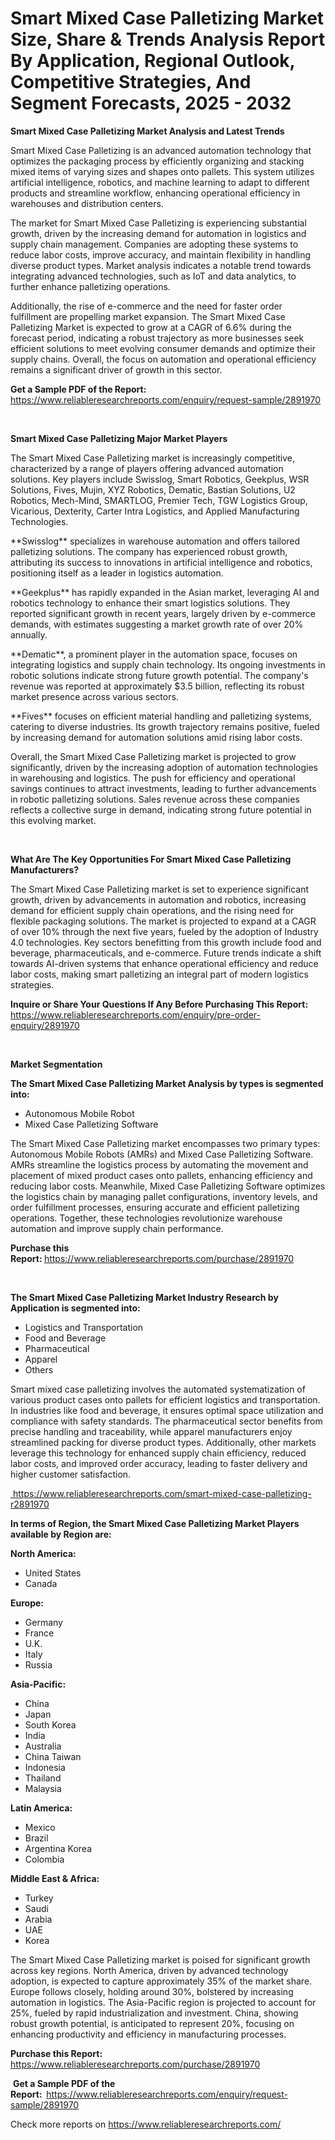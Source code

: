 <p><h1>Smart Mixed Case Palletizing Market Size, Share & Trends Analysis Report By Application, Regional Outlook, Competitive Strategies, And Segment Forecasts, 2025 - 2032</h1></p><p><strong>Smart Mixed Case Palletizing Market Analysis and Latest Trends</strong></p>
<p><p>Smart Mixed Case Palletizing is an advanced automation technology that optimizes the packaging process by efficiently organizing and stacking mixed items of varying sizes and shapes onto pallets. This system utilizes artificial intelligence, robotics, and machine learning to adapt to different products and streamline workflow, enhancing operational efficiency in warehouses and distribution centers.</p><p>The market for Smart Mixed Case Palletizing is experiencing substantial growth, driven by the increasing demand for automation in logistics and supply chain management. Companies are adopting these systems to reduce labor costs, improve accuracy, and maintain flexibility in handling diverse product types. Market analysis indicates a notable trend towards integrating advanced technologies, such as IoT and data analytics, to further enhance palletizing operations.</p><p>Additionally, the rise of e-commerce and the need for faster order fulfillment are propelling market expansion. The Smart Mixed Case Palletizing Market is expected to grow at a CAGR of 6.6% during the forecast period, indicating a robust trajectory as more businesses seek efficient solutions to meet evolving consumer demands and optimize their supply chains. Overall, the focus on automation and operational efficiency remains a significant driver of growth in this sector.</p></p>
<p><strong>Get a Sample PDF of the Report:&nbsp;</strong> <a href="https://www.reliableresearchreports.com/enquiry/request-sample/2891970?utm_campaign=2298&utm_medium=2&utm_source=Github&utm_content=ia&utm_term=14032025&utm_id=smart-mixed-case-palletizing">https://www.reliableresearchreports.com/enquiry/request-sample/2891970</a></p>
<p>&nbsp;</p>
<p><strong>Smart Mixed Case Palletizing Major Market Players</strong></p>
<p><p>The Smart Mixed Case Palletizing market is increasingly competitive, characterized by a range of players offering advanced automation solutions. Key players include Swisslog, Smart Robotics, Geekplus, WSR Solutions, Fives, Mujin, XYZ Robotics, Dematic, Bastian Solutions, U2 Robotics, Mech-Mind, SMARTLOG, Premier Tech, TGW Logistics Group, Vicarious, Dexterity, Carter Intra Logistics, and Applied Manufacturing Technologies.</p><p>**Swisslog** specializes in warehouse automation and offers tailored palletizing solutions. The company has experienced robust growth, attributing its success to innovations in artificial intelligence and robotics, positioning itself as a leader in logistics automation.</p><p>**Geekplus** has rapidly expanded in the Asian market, leveraging AI and robotics technology to enhance their smart logistics solutions. They reported significant growth in recent years, largely driven by e-commerce demands, with estimates suggesting a market growth rate of over 20% annually.</p><p>**Dematic**, a prominent player in the automation space, focuses on integrating logistics and supply chain technology. Its ongoing investments in robotic solutions indicate strong future growth potential. The company's revenue was reported at approximately $3.5 billion, reflecting its robust market presence across various sectors.</p><p>**Fives** focuses on efficient material handling and palletizing systems, catering to diverse industries. Its growth trajectory remains positive, fueled by increasing demand for automation solutions amid rising labor costs.</p><p>Overall, the Smart Mixed Case Palletizing market is projected to grow significantly, driven by the increasing adoption of automation technologies in warehousing and logistics. The push for efficiency and operational savings continues to attract investments, leading to further advancements in robotic palletizing solutions. Sales revenue across these companies reflects a collective surge in demand, indicating strong future potential in this evolving market.</p></p>
<p>&nbsp;</p>
<p><strong>What Are The Key Opportunities For Smart Mixed Case Palletizing Manufacturers?</strong></p>
<p><p>The Smart Mixed Case Palletizing market is set to experience significant growth, driven by advancements in automation and robotics, increasing demand for efficient supply chain operations, and the rising need for flexible packaging solutions. The market is projected to expand at a CAGR of over 10% through the next five years, fueled by the adoption of Industry 4.0 technologies. Key sectors benefitting from this growth include food and beverage, pharmaceuticals, and e-commerce. Future trends indicate a shift towards AI-driven systems that enhance operational efficiency and reduce labor costs, making smart palletizing an integral part of modern logistics strategies.</p></p>
<p><strong>Inquire or Share Your Questions If Any Before Purchasing This Report:</strong> <a href="https://www.reliableresearchreports.com/enquiry/pre-order-enquiry/2891970?utm_campaign=2298&utm_medium=2&utm_source=Github&utm_content=ia&utm_term=14032025&utm_id=smart-mixed-case-palletizing">https://www.reliableresearchreports.com/enquiry/pre-order-enquiry/2891970</a></p>
<p>&nbsp;</p>
<p><strong>Market Segmentation</strong></p>
<p><strong>The Smart Mixed Case Palletizing Market Analysis by types is segmented into:</strong></p>
<p><ul><li>Autonomous Mobile Robot</li><li>Mixed Case Palletizing Software</li></ul></p>
<p><p>The Smart Mixed Case Palletizing market encompasses two primary types: Autonomous Mobile Robots (AMRs) and Mixed Case Palletizing Software. AMRs streamline the logistics process by automating the movement and placement of mixed product cases onto pallets, enhancing efficiency and reducing labor costs. Meanwhile, Mixed Case Palletizing Software optimizes the logistics chain by managing pallet configurations, inventory levels, and order fulfillment processes, ensuring accurate and efficient palletizing operations. Together, these technologies revolutionize warehouse automation and improve supply chain performance.</p></p>
<p><strong>Purchase this Report:&nbsp;</strong><a href="https://www.reliableresearchreports.com/purchase/2891970?utm_campaign=2298&utm_medium=2&utm_source=Github&utm_content=ia&utm_term=14032025&utm_id=smart-mixed-case-palletizing">https://www.reliableresearchreports.com/purchase/2891970</a></p>
<p>&nbsp;</p>
<p><strong>The Smart Mixed Case Palletizing Market Industry Research by Application is segmented into:</strong></p>
<p><ul><li>Logistics and Transportation</li><li>Food and Beverage</li><li>Pharmaceutical</li><li>Apparel</li><li>Others</li></ul></p>
<p><p>Smart mixed case palletizing involves the automated systematization of various product cases onto pallets for efficient logistics and transportation. In industries like food and beverage, it ensures optimal space utilization and compliance with safety standards. The pharmaceutical sector benefits from precise handling and traceability, while apparel manufacturers enjoy streamlined packing for diverse product types. Additionally, other markets leverage this technology for enhanced supply chain efficiency, reduced labor costs, and improved order accuracy, leading to faster delivery and higher customer satisfaction.</p></p>
<p><a href="https://www.reliableresearchreports.com/smart-mixed-case-palletizing-r2891970?utm_campaign=2298&utm_medium=2&utm_source=Github&utm_content=ia&utm_term=14032025&utm_id=smart-mixed-case-palletizing">&nbsp;https://www.reliableresearchreports.com/smart-mixed-case-palletizing-r2891970</a></p>
<p><strong>In terms of Region, the Smart Mixed Case Palletizing Market Players available by Region are:</strong></p>
<p>
    <p> <strong> North America: </strong>
        <ul>
            <li>United States</li>
            <li>Canada</li>
        </ul>
        </p> 
    <p> <strong> Europe: </strong>
        <ul>
            <li>Germany</li>
            <li>France</li>
            <li>U.K.</li>
            <li>Italy</li>
            <li>Russia</li>
        </ul>
        </p> 
    <p> <strong> Asia-Pacific: </strong>
        <ul>
            <li>China</li>
            <li>Japan</li>
            <li>South Korea</li>
            <li>India</li>
            <li>Australia</li>
            <li>China Taiwan</li>
            <li>Indonesia</li>
            <li>Thailand</li>
            <li>Malaysia</li>
        </ul>
        </p> 
    <p> <strong> Latin America: </strong>
        <ul>
            <li>Mexico</li>
            <li>Brazil</li>
            <li>Argentina Korea</li>
            <li>Colombia</li>
        </ul>
        </p> 
    <p> <strong> Middle East & Africa: </strong>
        <ul>
            <li>Turkey</li>
            <li>Saudi</li>
            <li>Arabia</li>
            <li>UAE</li>
            <li>Korea</li>
        </ul>
    </p>
    </p>
<p><p>The Smart Mixed Case Palletizing market is poised for significant growth across key regions. North America, driven by advanced technology adoption, is expected to capture approximately 35% of the market share. Europe follows closely, holding around 30%, bolstered by increasing automation in logistics. The Asia-Pacific region is projected to account for 25%, fueled by rapid industrialization and investment. China, showing robust growth potential, is anticipated to represent 20%, focusing on enhancing productivity and efficiency in manufacturing processes.</p></p>
<p><strong>Purchase this Report: </strong><a href="https://www.reliableresearchreports.com/purchase/2891970?utm_campaign=2298&utm_medium=2&utm_source=Github&utm_content=ia&utm_term=14032025&utm_id=smart-mixed-case-palletizing">https://www.reliableresearchreports.com/purchase/2891970</a></p>
<p>&nbsp;<strong>Get a Sample PDF of the Report:&nbsp;&nbsp;</strong><a href="https://www.reliableresearchreports.com/enquiry/request-sample/2891970?utm_campaign=2298&utm_medium=2&utm_source=Github&utm_content=ia&utm_term=14032025&utm_id=smart-mixed-case-palletizing">https://www.reliableresearchreports.com/enquiry/request-sample/2891970</a></p>
<p><strong></strong></p>
<p>Check more reports on <a href="https://www.reliableresearchreports.com/?utm_campaign=2298&utm_medium=2&utm_source=Github&utm_content=ia&utm_term=14032025&utm_id=smart-mixed-case-palletizing">https://www.reliableresearchreports.com/</a></p>